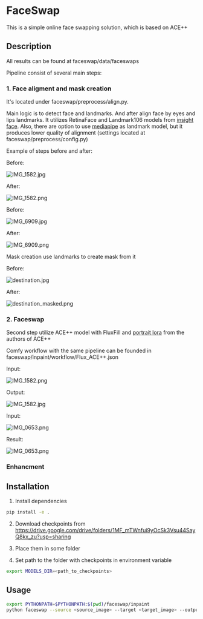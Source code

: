 # FaceSwap

This is a simple online face swapping solution, which is based on ACE++

## Description

All results can be found at faceswap/data/faceswaps

Pipeline consist of several main steps:

### 1. Face aligment and mask creation

It's located under faceswap/preprocess/align.py.

Main logic is to detect face and landmarks. And after align face by eyes and lips landmarks.
It utilizes RetinaFace and Landmark106 models from [insight face](https://github.com/deepinsight/insightface).
Also, there are option to use [mediapipe](https://github.com/google-ai-edge/mediapipe) as landmark model, but it produces lower quality of alignment (settings located at faceswap/preprocess/config.py)


Example of steps before and after:

Before:

![IMG_1582.jpg](faceswap/data/raw/IMG_1582.jpg)

After:

![IMG_1582.png](faceswap/data/aligned/IMG_1582.png)

Before:

![IMG_6909.jpg](faceswap/data/raw/IMG_6909.jpg)

After:

![IMG_6909.png](faceswap/data/aligned/IMG_6909.png)

Mask creation use landmarks to create mask from it

Before:

![destination.jpg](faceswap/data/destination.jpg)

After:

![destination_masked.png](faceswap/data/destination_masked.png)

### 2. Faceswap

Second step utilize ACE++ model with FluxFill and [portrait lora](https://huggingface.co/ali-vilab/ACE_Plus/tree/main/portrait) from the authors of ACE++

Comfy workflow with the same pipeline can be founded in faceswap/inpaint/workflow/Flux_ACE++.json

Input:

![IMG_1582.png](faceswap/data/aligned/IMG_1582.png)

Output:

![IMG_1582.jpg](faceswap/data/faceswaps/IMG_1582.jpg)


Input:

![IMG_0653.png](faceswap/data/aligned/IMG_0653.png)

Result:

![IMG_0653.png](faceswap/data/faceswaps/IMG_0653.png)

### Enhancment



## Installation

1. Install dependencies
```bash
pip install -e .
```

2. Download checkpoints from https://drive.google.com/drive/folders/1MF_mTWnfui9yOcSk3Vsu44SayQ8kx_zu?usp=sharing

3. Place them in some folder

4. Set path to the folder with checkpoints in environment variable
```bash
export MODELS_DIR=<path_to_checkpoints>
```

## Usage

```bash
export PYTHONPATH=$PYTHONPATH:$(pwd)/faceswap/inpaint
python faceswap --source <source_image> --target <target_image> --output <output_image>
```
